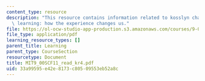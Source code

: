 ```yaml
---
content_type: resource
description: "This resource contains information related to kosslyn chapter 4 \u2013\
  \ learning: how the experience changes us."
file: https://ol-ocw-studio-app-production.s3.amazonaws.com/courses/9-00sc-introduction-to-psychology-fall-2011/33a99595e42e8173c80509553eb52a8c_MIT9_00SCF11_read_kr4.pdf
file_type: application/pdf
learning_resource_types: []
parent_title: Learning
parent_type: CourseSection
resourcetype: Document
title: MIT9_00SCF11_read_kr4.pdf
uid: 33a99595-e42e-8173-c805-09553eb52a8c
---
```

